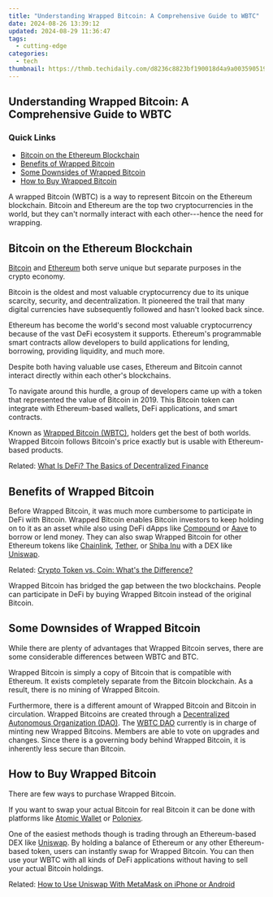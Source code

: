 ```yaml
---
title: "Understanding Wrapped Bitcoin: A Comprehensive Guide to WBTC"
date: 2024-08-26 13:39:12
updated: 2024-08-29 11:36:47
tags:
  - cutting-edge
categories:
  - tech
thumbnail: https://thmb.techidaily.com/d8236c8823bf190018d4a9a0035905199e51992e3c45e7b977770451483aa69d.jpg
---
```


## Understanding Wrapped Bitcoin: A Comprehensive Guide to WBTC

### Quick Links

* [Bitcoin on the Ethereum Blockchain](https://some-approaches.techidaily.com/new-utilizing-slug-lines-for-better-content-structure/)
* [Benefits of Wrapped Bitcoin](https://android-unlock.techidaily.com/how-to-unlock-a-network-locked-oppo-reno-11-pro-5g-phone-by-drfone-android/)
* [Some Downsides of Wrapped Bitcoin](https://android-unlock.techidaily.com/top-10-password-cracking-tools-for-samsung-galaxy-a23-5g-by-drfone-android/)
* [How to Buy Wrapped Bitcoin](https://on-screen-recording.techidaily.com/tune-tracker-latest-audio-tech-for-2024/)

 A wrapped Bitcoin (WBTC) is a way to represent Bitcoin on the Ethereum blockchain. Bitcoin and Ethereum are the top two cryptocurrencies in the world, but they can't normally interact with each other---hence the need for wrapping.

##  Bitcoin on the Ethereum Blockchain

[Bitcoin](https://extra-support.techidaily.com/navigating-through-excellent-hdr-cam-choices-for-2024/) and [Ethereum](https://extra-information.techidaily.com/in-2024-automated-opener-your-srt-files-windows-and-mac/) both serve unique but separate purposes in the crypto economy.

 Bitcoin is the oldest and most valuable cryptocurrency due to its unique scarcity, security, and decentralization. It pioneered the trail that many digital currencies have subsequently followed and hasn't looked back since.

 Ethereum has become the world's second most valuable cryptocurrency because of the vast DeFi ecosystem it supports. Ethereum's programmable smart contracts allow developers to build applications for lending, borrowing, providing liquidity, and much more.

 Despite both having valuable use cases, Ethereum and Bitcoin cannot interact directly within each other's blockchains.

 To navigate around this hurdle, a group of developers came up with a token that represented the value of Bitcoin in 2019\. This Bitcoin token can integrate with Ethereum-based wallets, DeFi applications, and smart contracts.

 Known as [Wrapped Bitcoin (WBTC)](https://wbtc.network/), holders get the best of both worlds. Wrapped Bitcoin follows Bitcoin's price exactly but is usable with Ethereum-based products.

Related: [What Is DeFi? The Basics of Decentralized Finance](https://facebook-record-videos.techidaily.com/new-the-monetary-journey-of-ajey-nagar-on-youtube/) 

##  Benefits of Wrapped Bitcoin

 Before Wrapped Bitcoin, it was much more cumbersome to participate in DeFi with Bitcoin. Wrapped Bitcoin enables Bitcoin investors to keep holding on to it as an asset while also using DeFi dApps like [Compound](https://compound.finance/) or [Aave](https://aave.com/) to borrow or lend money. They can also swap Wrapped Bitcoin for other Ethereum tokens like [Chainlink](https://chain.link/), [Tether](https://tether.to/), or [Shiba Inu](https://www.coinbase.com/price/shiba-inu) with a DEX like [Uniswap](https://uniswap.org/).

Related: [Crypto Token vs. Coin: What's the Difference?](https://vimeo-videos.techidaily.com/new-turbo-charging-your-vimeo-views-for-2024/) 

 Wrapped Bitcoin has bridged the gap between the two blockchains. People can participate in DeFi by buying Wrapped Bitcoin instead of the original Bitcoin.

##  Some Downsides of Wrapped Bitcoin

 While there are plenty of advantages that Wrapped Bitcoin serves, there are some considerable differences between WBTC and BTC.

 Wrapped Bitcoin is simply a copy of Bitcoin that is compatible with Ethereum. It exists completely separate from the Bitcoin blockchain. As a result, there is no mining of Wrapped Bitcoin.

 Furthermore, there is a different amount of Wrapped Bitcoin and Bitcoin in circulation. Wrapped Bitcoins are created through a [Decentralized Autonomous Organization (DAO)](https://pokemon-go-android.techidaily.com/how-do-you-get-sun-stone-evolutions-in-pokemon-for-realme-11-5g-drfone-by-drfone-virtual-android/). The [WBTC DAO](https://www.wbtc.network/) currently is in charge of minting new Wrapped Bitcoins. Members are able to vote on upgrades and changes. Since there is a governing body behind Wrapped Bitcoin, it is inherently less secure than Bitcoin.

##  How to Buy Wrapped Bitcoin

 There are few ways to purchase Wrapped Bitcoin.

 If you want to swap your actual Bitcoin for real Bitcoin it can be done with platforms like [Atomic Wallet](https://atomicwallet.io/) or [Poloniex](https://poloniex.com/).

 One of the easiest methods though is trading through an Ethereum-based DEX like [Uniswap](https://uniswap.org/). By holding a balance of Ethereum or any other Ethereum-based token, users can instantly swap for Wrapped Bitcoin. You can then use your WBTC with all kinds of DeFi applications without having to sell your actual Bitcoin holdings.

Related: [How to Use Uniswap With MetaMask on iPhone or Android](https://facebook-video-files.techidaily.com/new-2024-approved-unraveling-the-purpose-behind-a-common-symbol-on-fb-chat/)

<ins class="adsbygoogle"
     style="display:block"
     data-ad-format="autorelaxed"
     data-ad-client="ca-pub-7571918770474297"
     data-ad-slot="1223367746"></ins>



<ins class="adsbygoogle"
     style="display:block"
     data-ad-client="ca-pub-7571918770474297"
     data-ad-slot="8358498916"
     data-ad-format="auto"
     data-full-width-responsive="true"></ins>
